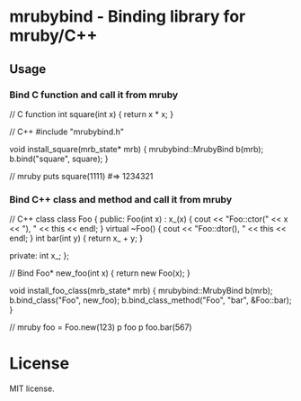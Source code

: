 mrubybind - Binding library for mruby/C++
=========================================

## Usage

### Bind C function and call it from mruby

  // C function
  int square(int x) {
    return x * x;
  }

  // C++
  #include "mrubybind.h"
  
  void install_square(mrb_state* mrb) {
    mrubybind::MrubyBind b(mrb);
    b.bind("square", square);
  }

  // mruby
  puts square(1111)  #=> 1234321

### Bind C++ class and method and call it from mruby

  // C++ class
  class Foo {
  public:
    Foo(int x) : x_(x) {
      cout << "Foo::ctor(" << x << "), " << this << endl;
    }
    virtual ~Foo() {
      cout << "Foo::dtor(), " << this << endl;
    }
    int bar(int y) {
      return x_ + y;
    }
  
  private:
    int x_;
  };

  // Bind
  Foo* new_foo(int x) {
    return new Foo(x);
  }
  
  void install_foo_class(mrb_state* mrb) {
    mrubybind::MrubyBind b(mrb);
    b.bind_class("Foo", new_foo);
    b.bind_class_method("Foo", "bar", &Foo::bar);
  }

  // mruby
  foo = Foo.new(123)
  p foo
  p foo.bar(567)


# License

MIT license.
